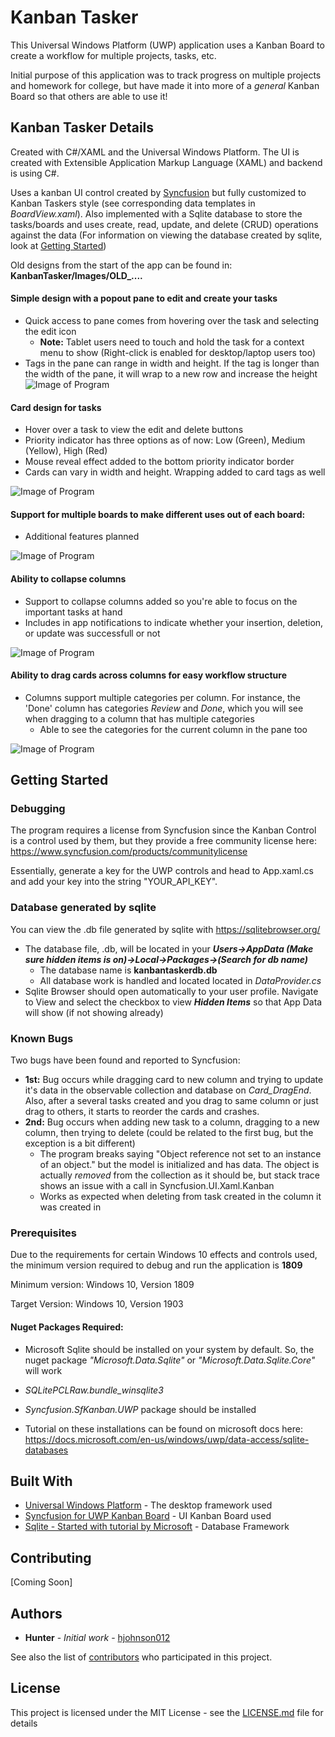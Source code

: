 # Kanban Tasker

This Universal Windows Platform (UWP) application uses a Kanban Board to create a workflow for multiple projects, tasks, etc.

Initial purpose of this application was to track progress on multiple projects and homework for college, but have made it into more of a *general* Kanban Board so that others are able to use it!

## Kanban Tasker Details

Created with C#/XAML and the Universal Windows Platform. The UI is created with Extensible Application Markup Language (XAML) and backend is using C#. 

Uses a kanban UI control created by [Syncfusion](https://www.syncfusion.com) but fully customized to Kanban Taskers style (see corresponding data templates in *BoardView.xaml*). Also implemented with a Sqlite database to store the tasks/boards and uses create, read, update, and delete (CRUD) operations against the data (For information on viewing the database created by sqlite, look at [Getting Started](#getting-started))

Old designs from the start of the app can be found in: **KanbanTasker/Images/OLD_....**

#### Simple design with a popout pane to edit and create your tasks
 * Quick access to pane comes from hovering over the task and selecting the edit icon
   * **Note:** Tablet users need to touch and hold the task for a context menu to show (Right-click is enabled for desktop/laptop users too)
 * Tags in the pane can range in width and height. If the tag is longer than the width of the pane, it will wrap to a new row and  increase the height
![Image of Program](KanbanTasker/Images/KanbanTasker01.png)

#### Card design for tasks
  * Hover over a task to view the edit and delete buttons
  * Priority indicator has three options as of now: Low (Green), Medium (Yellow), High (Red)
  * Mouse reveal effect added to the bottom priority indicator border
  * Cards can vary in width and height. Wrapping added to card tags as well 

![Image of Program](KanbanTasker/Images/KanbanTasker00.png)

#### Support for multiple boards to make different uses out of each board:
  * Additional features planned

![Image of Program](KanbanTasker/Images/KanbanTasker02.png)

#### Ability to collapse columns
  * Support to collapse columns added so you're able to focus on the important tasks at hand
  * Includes in app notifications to indicate whether your insertion, deletion, or update was successfull or not

![Image of Program](KanbanTasker/Images/KanbanTasker03.png)

#### Ability to drag cards across columns for easy workflow structure
  * Columns support multiple categories per column. For instance, the 'Done' column has categories *Review* and *Done*, which you will see when dragging to a column that has multiple categories 
    * Able to see the categories for the current column in the pane too

![Image of Program](KanbanTasker/Images/KanbanTasker04.png)



## Getting Started

### Debugging

The program requires a license from Syncfusion since the Kanban Control is a control used by them, but they provide a free community license here: https://www.syncfusion.com/products/communitylicense

Essentially, generate a key for the UWP controls and head to App.xaml.cs and add your key into the string "YOUR_API_KEY". 

### Database generated by sqlite

You can view the .db file generated by sqlite with https://sqlitebrowser.org/

* The database file, .db, will be located in your ***Users->AppData (Make sure hidden items is on)->Local->Packages->(Search for db name)***
  * The database name is **kanbantaskerdb.db**
  * All database work is handled and located located in *DataProvider.cs*
* Sqlite Browser should open automatically to your user profile. Navigate to View and select the checkbox to view ***Hidden Items*** so that App Data will show (if not showing already)

### Known Bugs

Two bugs have been found and reported to Syncfusion: 
  * **1st:** Bug occurs while dragging card to new column and trying to update it's data in the observable collection and database on *Card_DragEnd*. Also, after a several tasks created and you drag to same column or just drag to others, it starts to reorder the cards and crashes. 
  * **2nd:** Bug occurs when adding new task to a column, dragging to a new column, then trying to delete (could be related to the first bug, but the exception is a bit different)
    * The program breaks saying "Object reference not set to an instance of an object." but the model is initialized and has data. The object is actually *removed* from the collection as it should be, but stack trace shows an issue with a call in Syncfusion.UI.Xaml.Kanban
    * Works as expected when deleting from task created in the column it was created in

### Prerequisites

Due to the requirements for certain Windows 10 effects and controls used, the minimum version required to debug and run the application is **1809**

Minimum version: Windows 10, Version 1809

Target Version: Windows 10, Version 1903

#### Nuget Packages Required:

* Microsoft Sqlite should be installed on your system by default. So, the nuget package *"Microsoft.Data.Sqlite"* or *"Microsoft.Data.Sqlite.Core"* will work 

* *SQLitePCLRaw.bundle_winsqlite3* 

* *Syncfusion.SfKanban.UWP* package should be installed

* Tutorial on these installations can be found on microsoft docs here: https://docs.microsoft.com/en-us/windows/uwp/data-access/sqlite-databases

## Built With

* [Universal Windows Platform](https://developer.microsoft.com/en-us/windows/apps) - The desktop framework used
* [Syncfusion for UWP Kanban Board](https://www.syncfusion.com/uwp-ui-controls/kanban-board) - UI Kanban Board used
* [Sqlite - Started with tutorial by Microsoft](https://docs.microsoft.com/en-us/windows/uwp/data-access/sqlite-databases) - Database Framework 

## Contributing

[Coming Soon]

## Authors

* **Hunter** - *Initial work* - [hjohnson012](https://github.com/hjohnson012)

See also the list of [contributors](https://github.com/hjohnson12/KanbanTasker/graphs/contributors) who participated in this project.

## License

This project is licensed under the MIT License - see the [LICENSE.md](LICENSE.md) file for details
